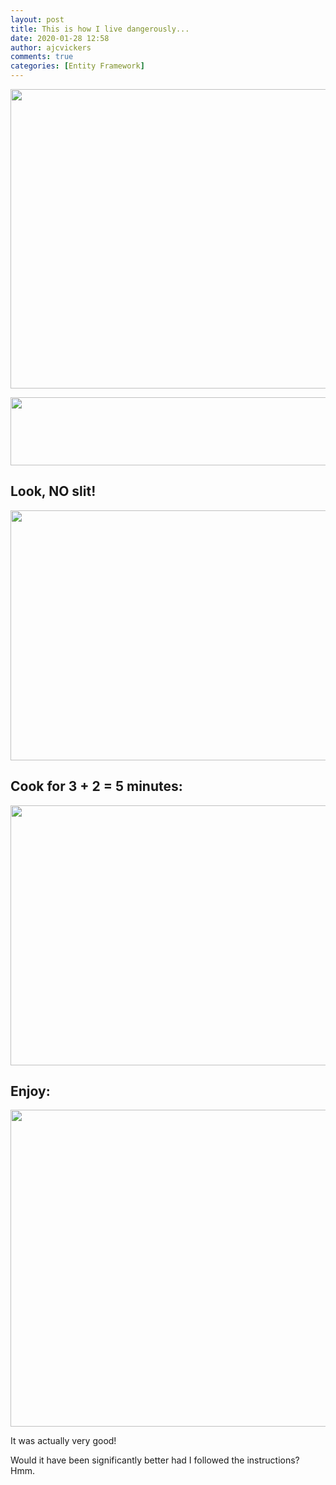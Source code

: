 ```yaml
---
layout: post
title: This is how I live dangerously...
date: 2020-01-28 12:58
author: ajcvickers
comments: true
categories: [Entity Framework]
---
```

<a href="https://oneunicorn.files.wordpress.com/2020/01/rice.jpg"><img src="https://oneunicorn.files.wordpress.com/2020/01/rice.jpg" alt="" width="639" height="479" class="alignright size-full wp-image-596" /></a>

<a href="https://oneunicorn.files.wordpress.com/2020/01/instructions.jpg"><img src="https://oneunicorn.files.wordpress.com/2020/01/instructions.jpg" alt="" width="639" height="109" class="alignright size-full wp-image-598" /></a>

<h2>Look, NO slit!</h2>

<a href="https://oneunicorn.files.wordpress.com/2020/01/noslit.jpg"><img src="https://oneunicorn.files.wordpress.com/2020/01/noslit.jpg" alt="" width="639" height="400" class="alignright size-full wp-image-600" /></a>

<h2>Cook for 3 + 2 = 5 minutes:</h2>

<a href="https://oneunicorn.files.wordpress.com/2020/01/microwave.jpg"><img src="https://oneunicorn.files.wordpress.com/2020/01/microwave.jpg" alt="" width="639" height="416" class="alignright size-full wp-image-599" /></a>

<h2>Enjoy:</h2>

<a href="https://oneunicorn.files.wordpress.com/2020/01/ready.jpg"><img src="https://oneunicorn.files.wordpress.com/2020/01/ready.jpg" alt="" width="639" height="507" class="alignright size-full wp-image-597" /></a>

It was actually very good!

Would it have been significantly better had I followed the instructions? Hmm.
